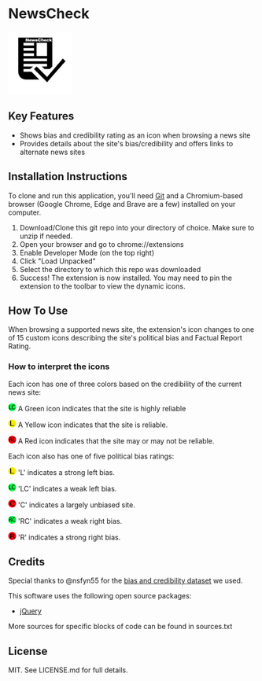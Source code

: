 # NewsCheck

![](images/logo.png)

## Key Features

* Shows bias and credibility rating as an icon when browsing a news site
* Provides details about the site's bias/credibility and offers links to alternate news sites 

## Installation Instructions

To clone and run this application, you'll need [Git](https://git-scm.com) and a Chromium-based browser (Google Chrome, Edge and Brave are a few) installed on your computer. 

1. Download/Clone this git repo into your directory of choice. Make sure to unzip if needed.
2. Open your browser and go to chrome://extensions
3. Enable Developer Mode (on the top right)
4. Click "Load Unpacked"
5. Select the directory to which this repo was downloaded
6. Success! The extension is now installed. You may need to pin the extension to the toolbar to view the dynamic icons.

## How To Use

When browsing a supported news site, the extension's icon changes to one of 15 custom icons describing the site's political bias and Factual Report Rating.

### How to interpret the icons

Each icon has one of three colors based on the credibility of the current news site:

![](images/LCGreen.png) A Green icon indicates that the site is highly reliable

![](images/LYellow.png) A Yellow icon indicates that the site is reliable.

![](images/RCRed.png) A Red icon indicates that the site may or may not be reliable.

Each icon also has one of five political bias ratings:

![](images/LYellow.png) 'L' indicates a strong left bias.

![](images/LCGreen.png) 'LC' indicates a weak left bias.

![](images/CRed.png) 'C' indicates a largely unbiased site.

![](images/RCGreen.png) 'RC' indicates a weak right bias.

![](images/RRed.png) 'R' indicates a strong right bias.

## Credits

Special thanks to @nsfyn55 for the [bias and credibility dataset](https://gist.github.com/nsfyn55/605783ac8de36f361fb10ef187272113) we used.

This software uses the following open source packages:

- [jQuery](https://jquery.com/)

More sources for specific blocks of code can be found in sources.txt

## License

MIT. See LICENSE.md for full details.



